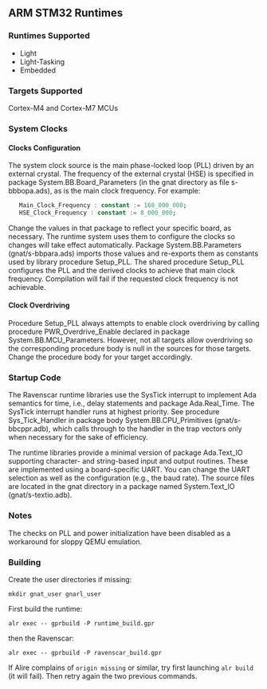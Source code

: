 ## ARM STM32 Runtimes

### Runtimes Supported

- Light
- Light-Tasking
- Embedded

### Targets Supported
Cortex-M4 and Cortex-M7 MCUs

### System Clocks

#### Clocks Configuration

The system clock source is the main phase-locked loop (PLL) driven by an
external crystal. The frequency of the external crystal (HSE) is
specified in package System.BB.Board_Parameters (in the gnat directory as
file s-bbbopa.ads), as is the main clock frequency. For example:

```ada
   Main_Clock_Frequency : constant := 168_000_000;
   HSE_Clock_Frequency : constant := 8_000_000;
```

Change the values in that package to reflect your specific board, as
necessary. The runtime system uses them to configure the clocks so
changes will take effect automatically. Package System.BB.Parameters
(gnat/s-bbpara.ads) imports those values and re-exports them as constants
used by library procedure Setup_PLL. The shared procedure Setup_PLL
configures the PLL and the derived clocks to achieve that main clock
frequency. Compilation will fail if the requested clock frequency is not
achievable.

#### Clock Overdriving

Procedure Setup_PLL always attempts to enable clock overdriving by
calling procedure PWR_Overdrive_Enable declared in package
System.BB.MCU_Parameters. However, not all targets allow overdriving so
the corresponding procedure body is null in the sources for those
targets. Change the procedure body for your target accordingly.

### Startup Code

The Ravenscar runtime libraries use the SysTick interrupt to implement Ada
semantics for time, i.e., delay statements and package Ada.Real_Time. The
SysTick interrupt handler runs at highest priority. See procedure
Sys_Tick_Handler in package body System.BB.CPU_Primitives
(gnat/s-bbcppr.adb), which calls through to the handler in the trap vectors
only when necessary for the sake of efficiency.

The runtime libraries provide a minimal version of package Ada.Text_IO
supporting character- and string-based input and output routines. These are
implemented using a board-specific UART. You can change the UART selection
as well as the configuration (e.g., the baud rate). The source files are
located in the gnat directory in a package named System.Text_IO
(gnat/s-textio.adb).

### Notes
The checks on PLL and power initialization have been disabled as a workaround for sloppy QEMU emulation.

### Building

Create the user directories if missing:
```
mkdir gnat_user gnarl_user
```

First build the runtime:
```
alr exec -- gprbuild -P runtime_build.gpr
```
then the Ravenscar:
```
alr exec -- gprbuild -P ravenscar_build.gpr
```

If Alire complains of `origin missing` or similar, try first launching `alr build` (it will fail). Then retry again the two previous commands.